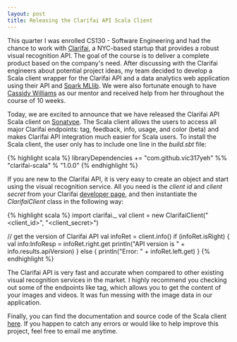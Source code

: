 ```yaml
---
layout: post
title: Releasing the Clarifai API Scala Client
---
```

This quarter I was enrolled CS130 - Software Engineering and had the chance to work with [Clarifai](https://www.clarifai.com), a NYC-based startup that provides a robust visual recognition API. The goal of the course is to deliver a complete product based on the company's need. After discussing with the Clarifai engineers about potential project ideas, my team decided to develop a Scala client wrapper for the Clarifai API and a data analytics web application using their API and [Spark MLlib](http://spark.apache.org/docs/latest/mllib-guide.html). We were also fortunate enough to have [Cassidy Williams](https://twitter.com/cassidoo) as our mentor and received help from her throughout the course of 10 weeks. 

Today, we are excited to announce that we have released the Clarifai API Scala client on [Sonatype](https://oss.sonatype.org/#nexus-search;quick~clarifai-scala). The Scala client allows the users to access all major Clarifai endpoints: tag, feedback, info, usage, and color (beta) and makes Clarifai API integration much easier for Scala users. To install the Scala client, the user only has to include one line in the *build.sbt* file:

{% highlight scala %}
libraryDependencies += "com.github.vic317yeh" %% "clarifai-scala" % "1.0.0"
{% endhighlight %}

If you are new to the Clarifai API, it is very easy to create an object and start using the visual recognition service. All you need is the *client id* and *client secret* from your Clarifai [developer page](https://developer.clarifai.com), and then instantiate the *ClarifaiClient* class in the following way:

{% highlight scala %}
import clarifai._
val client = new  ClarifaiClient("<client_id>", "<client_secret>")

// get the version of Clarifai API
val infoRet = client.info()
if (infoRet.isRight) {
    val info:InfoResp = infoRet.right.get
    println("API version is " + info.results.apiVersion)
} else {
    println("Error: " + infoRet.left.get)
}
{% endhighlight %}

The Clarifai API is very fast and accurate when compared to other existing visual recognition services in the market. I highly recommend you checking out some of the endpoints like tag, which allows you to get the content of your images and videos. It was fun messing with the image data in our application.

Finally, you can find the documentation and source code of the Scala client [here](https://github.com/vic317yeh/clarifai-scala). If you happen to catch any errors or would like to help improve this project, feel free to email me anytime.